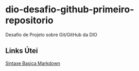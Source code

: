 # dio-desafio-github-primeiro-repositorio
Desafio de Projeto sobre Git/GitHub da DIO

## Links Útei
[Sintaxe Basica Markdown](https://markdown.net.br/sintaxe-basica/)
